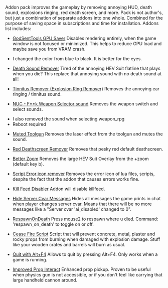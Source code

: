 Addon pack improves the gameplay by removing annoying HUD, death sound, explosions ringing, red death screen, and more.
Pack is not author's, but just a combination of separate addons into one whole.
Combined for the purpose of saving space in subscriptions and time for installation.
Addons list includes:

-  [GodSentTools GPU Saver](https://steamcommunity.com/sharedfiles/filedetails/?id=2717005362)
Disables rendering entirely, when the game window is not focused or minimized. This helps to reduce GPU load and maybe save you from VRAM crash.
* I changed the color from blue to black. It is better for the eyes.

-  [Death Sound Remover](https://steamcommunity.com/sharedfiles/filedetails/?id=158713291)
Tired of the annoying HEV Suit flatline that plays when you die? This replace that annoying sound with no death sound at all!

-  [Tinnitus Remover (Explosion Ring Remover)](https://steamcommunity.com/sharedfiles/filedetails/?id=1120187282)
Removes the annoying ear ringing / tinnitus sound.

-  [NUC - F**k Weapon Selector sound](https://steamcommunity.com/sharedfiles/filedetails/?id=2606969631)
Removes the weapon switch and select sounds.
* I also removed the sound when selecting weapon_rpg
* Reboot required 
-  [Muted Toolgun](https://steamcommunity.com/sharedfiles/filedetails/?id=1080666656)
Removes the laser effect from the toolgun and mutes the sound.

-  [Red Deathscreen Remover](https://steamcommunity.com/sharedfiles/filedetails/?id=864612139)
Removes that pesky red default deathscreen.

-  [Better Zoom](https://steamcommunity.com/sharedfiles/filedetails/?id=2175878467)
Removes the large HEV Suit Overlay from the +zoom (default key b).

-  [Script Error icon remover](https://steamcommunity.com/sharedfiles/filedetails/?id=2921264832)
Removes the error icon of lua files, scripts, despite the fact that the addon that causes errors works fine.

- [Kill Feed Disabler](https://steamcommunity.com/sharedfiles/filedetails/?id=1693883096)
Addon will disable killfeed.

-  [Hide Server Cvar Messages](https://steamcommunity.com/sharedfiles/filedetails/?id=3002102510)
Hides all messages the game prints in chat when player changes server cvar. Means that there will be no more messages like a "Server cvar 'ai_disabled' changed to 0".

-  [RespawnOnDeath](https://steamcommunity.com/sharedfiles/filedetails/?id=2592720840)
Press mouse2 to respawn where u died. Command: 'respawn_on_death' to toggle on or off.

-  [Cease Fire Script](https://steamcommunity.com/sharedfiles/filedetails/?id=2906517243)
Script that will prevent concrete, metal, plaster and rocky props from burning when damaged with explosion damage. Stuff like your wooden crates and barrels will burn as usual.

-  [Quit with Alt+F4](https://steamcommunity.com/sharedfiles/filedetails/?id=580474690)
Allows to quit by pressing Alt+F4. Only works when a game is running.

-  [Improved Prop Interact](https://steamcommunity.com/sharedfiles/filedetails/?id=2818729885)
Enhanced prop pickup. Proven to be useful when physics gun is not accessible, or if you don't feel like carrying that large handheld cannon around.